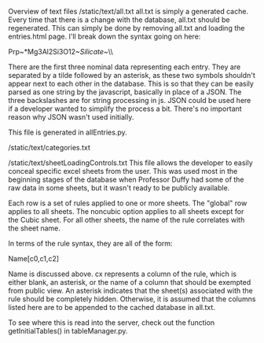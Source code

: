 Overview of text files
/static/text/all.txt
all.txt is simply a generated cache. Every time that there is a change with the
database, all.txt should be regenerated. This can simply be done by removing
all.txt and loading the entries.html page. I'll break down the syntax going on
here:

Prp~*Mg3Al2Si3O12~*Silicate~*\\\

There are the first three nominal data representing each entry. They are separated
by a tilde followed by an asterisk, as these two symbols shouldn't appear next to
each other in the database. This is so that they can be easily parsed as one string
by the javascript, basically in place of a JSON. The three backslashes are for
string processing in js. JSON could be used here if a developer wanted to simplify
the process a bit. There's no important reason why JSON wasn't used initially.

This file is generated in allEntries.py.

/static/text/categories.txt


/static/text/sheetLoadingControls.txt
This file allows the developer to easily conceal specific excel sheets from the
user. This was used most in the beginning stages of the database when Professor
Duffy had some of the raw data in some sheets, but it wasn't ready to be publicly
available.

Each row is a set of rules applied to one or more sheets. The "global" row applies
to all sheets. The noncubic option applies to all sheets except for the Cubic
sheet. For all other sheets, the name of the rule correlates with the sheet name.

In terms of the rule syntax, they are all of the form:

  Name[c0,c1,c2]

Name is discussed above. cx represents a column of the rule, which is either blank,
an asterisk, or the name of a column that should be exempted from public view. An
asterisk indicates that the sheet(s) associated with the rule should be completely
hidden. Otherwise, it is assumed that the columns listed here are to be appended
to the cached database in all.txt.

To see where this is read into the server, check out the function getInitialTables()
in tableManager.py.
